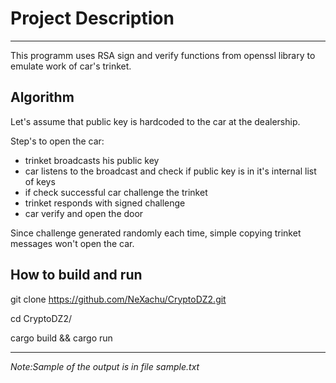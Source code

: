 <h1>Project Description</h1>

<hr>

This programm uses RSA sign and verify functions from openssl library to emulate work of car's trinket.

<h2>Algorithm</h2>

Let's assume that public key is hardcoded to the car at the dealership.

 Step's to open the car:
 * trinket broadcasts his public key
 * car listens to the broadcast and check if public key is in it's internal list of keys
 * if check successful car challenge the trinket
 * trinket responds with signed challenge
 * car verify and open the door
 
 Since challenge generated randomly each time, simple copying trinket messages won't open the car.

<h2>How to build and run</h2>

git clone https://github.com/NeXachu/CryptoDZ2.git

cd CryptoDZ2/

cargo build && cargo run

<hr>

*Note:Sample of the output is in file sample.txt*
